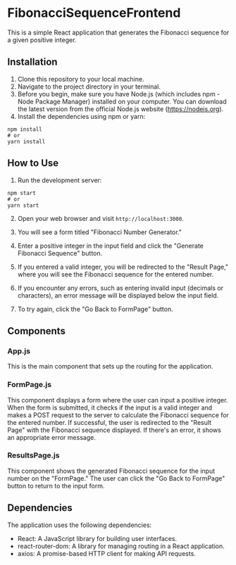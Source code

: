 # FibonacciSequenceFrontend

This is a simple React application that generates the Fibonacci sequence for a given positive integer.

## Installation

1. Clone this repository to your local machine.
2. Navigate to the project directory in your terminal.
3. Before you begin, make sure you have Node.js (which includes npm - Node Package Manager) installed on your computer. You can download the latest version from the official Node.js website (https://nodejs.org).
4. Install the dependencies using npm or yarn:

```
npm install
# or
yarn install
```

## How to Use

1. Run the development server:

```
npm start
# or
yarn start
```

2. Open your web browser and visit `http://localhost:3000`.

3. You will see a form titled "Fibonacci Number Generator."

4. Enter a positive integer in the input field and click the "Generate Fibonacci Sequence" button.

5. If you entered a valid integer, you will be redirected to the "Result Page," where you will see the Fibonacci sequence for the entered number.

6. If you encounter any errors, such as entering invalid input (decimals or characters), an error message will be displayed below the input field.

7. To try again, click the "Go Back to FormPage" button.

## Components

### App.js

This is the main component that sets up the routing for the application.

### FormPage.js

This component displays a form where the user can input a positive integer. When the form is submitted, it checks if the input is a valid integer and makes a POST request to the server to calculate the Fibonacci sequence for the entered number. If successful, the user is redirected to the "Result Page" with the Fibonacci sequence displayed. If there's an error, it shows an appropriate error message.

### ResultsPage.js

This component shows the generated Fibonacci sequence for the input number on the "FormPage." The user can click the "Go Back to FormPage" button to return to the input form.

## Dependencies

The application uses the following dependencies:

- React: A JavaScript library for building user interfaces.
- react-router-dom: A library for managing routing in a React application.
- axios: A promise-based HTTP client for making API requests.
